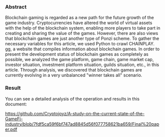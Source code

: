 ### Abstract

Blockchain gaming is regarded as a new path for the future growth of the game industry. Cryptocurrencies have altered the world of virtual assets with the help of the blockchain system, enabling more players to take part in creating and sharing the value of the games. However, there are also views that blockchain games are just another type of Ponzi scheme. To gather the necessary variables for this article, we used Python to crawl CHAINPLAY. gg, a website that compiles information about blockchain games. In order to present the development status of blockchain games as completely as possible, we analyzed the game platform, game chain, game market cap, investor situation, investment platform situation, guilds situation, etc., in this article. Through analysis, we discovered that blockchain games are currently evolving in a very unbalanced "winner takes all" scenario.

### Result

You can see a detailed analysis of the operation and results in this document:

<https://github.com/Cryptojoyz/A-study-on-the-current-state-of-the-GameFi-industry/blob/7fdf5ca59f6bf747ad8845d56f077758621ba659/Final%20paper.pdf>
